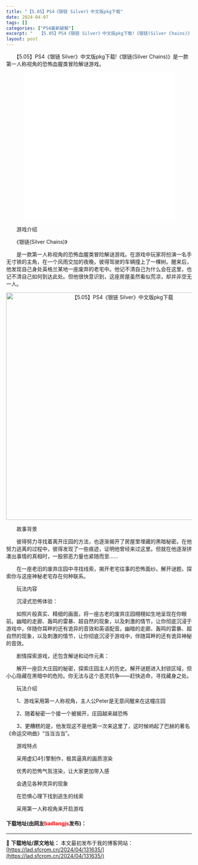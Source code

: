 ```yaml
---
title: "【5.05】PS4《银链 Silver》中文版pkg下载"
date: 2024-04-07
tags: []
categories: ["PS4最新破解"]
excerpt: "　　【5.05】PS4《银链 Silver》中文版pkg下载!《银链(Silver Chains)》是一款第一人称视角的恐怖血腥类冒险解谜游戏。 　　游戏介绍 　　《银链(Silver Chains)》 　　是一款第一人称视角的恐怖血腥类冒险解谜游戏。在游戏中玩家将扮演一名手无寸铁的主角，在一个风雨&hellip;"
layout: post
---
```


 <p>　　【5.05】PS4《银链 Silver》中文版pkg下载!《银链(Silver Chains)》是一款第一人称视角的恐怖血腥类冒险解谜游戏。</p> <p style="text-align: center;"><iframe allowfullscreen="true" border="0" frameborder="0" framespacing="0" height="400" scrolling="no" src="//player.bilibili.com/player.html?aid=63264570&amp;bvid=BV1D4411D7CD&amp;cid=109872631&amp;page=1" width="410"></iframe></p> <p>　　游戏介绍</p> <p>　　《银链(Silver Chains)》</p> <p>　　是一款第一人称视角的恐怖血腥类冒险解谜游戏。在游戏中玩家将扮演一名手无寸铁的主角，在一个风雨交加的夜晚，彼得驾驶的车辆撞上了一棵树。醒来后，他发现自己身处英格兰某地一座废弃的老宅中。他记不清自己为什么会在这里，也记不清自己如何到达此处。但他很快意识到，这座房屋虽然看似荒凉，却并非空无一人。</p> <p align="center"><img align="" border="0" src="https://lad.sfcrom.cn/wp-content/uploads/2024/04/20240407_66127c98672b6.gif" width="616" alt="【5.05】PS4《银链 Silver》中文版pkg下载" /></p> <p>　　故事背景</p> <p>　　彼得努力寻找着离开庄园的方法，也逐渐揭开了房屋里埋藏的黑暗秘密。在他努力逃离的过程中，彼得发现了一些痕迹，证明他曾经来过这里。但就在他逐渐拼凑出事情的真相时，一股邪恶力量也紧随而至&hellip;&hellip;</p> <p>　　在一座老旧的废弃庄园中寻找线索，揭开老宅往事的恐怖面纱。解开谜题，探索你与这座神秘老宅存在何种联系。</p> <p>　　玩法内容</p> <p>　　沉浸式恐怖体验：</p> <p>　　如照片般真实、精细的画面，将一座古老的废弃庄园栩栩如生地呈现在你眼前。幽暗的走廊、轰鸣的雷暴、超自然的现象，以及刺激的情节，让你彻底沉浸于游戏中，伴随你耳畔的还有诡异的音效和英语配音。幽暗的走廊、轰鸣的雷暴、超自然的现象，以及刺激的情节，让你彻底沉浸于游戏中，伴随耳畔的还有诡异神秘的音效。</p> <p>　　剧情探索游戏，还包含解谜和动作元素：</p> <p>　　解开一座巨大庄园的秘密，探索庄园主人的历史。解开谜题进入封锁区域，但小心隐藏在黑暗中的危险。你无法与这个恶灵抗争&mdash;&mdash;赶快逃命，寻找藏身之处。</p> <p>　　玩法介绍</p> <p>　　1、游戏采用第一人称视角，主人公Peter是无意间醒来在这幢庄园</p> <p>　　2、随着秘密一个接一个被揭开，庄园越来越恐怖</p> <p>　　3、更糟糕的是，他发现这不是他第一次来这里了，这时候响起了巴赫的著名《命运交响曲》&ldquo;当当当当&rdquo;。</p> <p>　　游戏特点</p> <p>　　采用虚幻4引擎制作，极其逼真的画质渲染</p> <p>　　优秀的恐怖气氛渲染，让大家更加带入感</p> <p>　　会遇见各种灵异的现象</p> <p>　　在恐惧心理下找到逃生的线索</p> <p>　　采用第一人称视角来开启游戏</p> <p><h4>下载地址(由网友<font color="red">badlangjs</font>发布)：</h4></p> 

---
📖 **下载地址/原文地址：** 本文最初发布于我的博客网站：[https://lad.sfcrom.cn/2024/04/131635/](https://lad.sfcrom.cn/2024/04/131635/)
